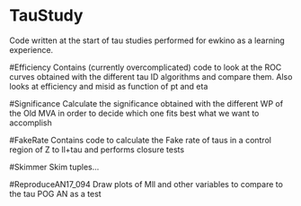 # TauStudy

Code written at the start of tau studies performed for ewkino as a learning experience.

#Efficiency
Contains (currently overcomplicated) code to look at the ROC curves obtained with the different tau ID algorithms and compare them. Also looks at efficiency and misid as function of pt and eta

#Significance
Calculate the significance obtained with the different WP of the Old MVA in order to decide which one fits best what we want to accomplish

#FakeRate
Contains code to calculate the Fake rate of taus in a control region of Z to ll+tau and performs closure tests

#Skimmer
Skim tuples...

#ReproduceAN17_094
Draw plots of Mll and other variables to compare to the tau POG AN as a test



